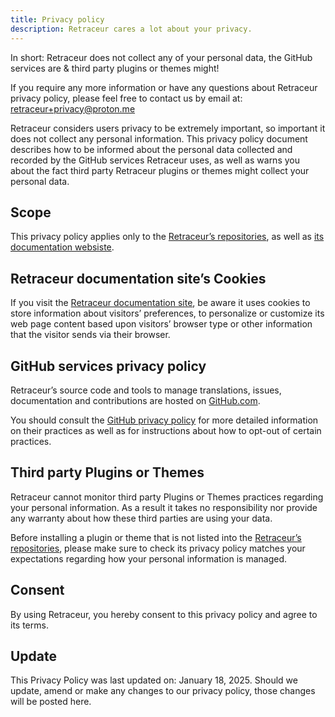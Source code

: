 ```yaml
---
title: Privacy policy
description: Retraceur cares a lot about your privacy.
---
```


In short: Retraceur does not collect any of your personal data, the GitHub services are & third party plugins or themes might!

If you require any more information or have any questions about Retraceur privacy policy, please feel free to contact us by email at:
<retraceur+privacy@proton.me>

Retraceur considers users privacy to be extremely important, so important it does not collect any personal information. This privacy policy document describes how to be informed about the personal data collected and recorded by the GitHub services Retraceur uses, as well as warns you about the fact third party Retraceur plugins or themes might collect your personal data.

## Scope

This privacy policy applies only to the [Retraceur’s repositories](https://github.com/orgs/retraceur/repositories), as well as [its documentation websiste](https://retraceur.github.io/).

## Retraceur documentation site’s Cookies

If you visit the [Retraceur documentation site](https://retraceur.github.io/), be aware it uses cookies to store information about visitors’ preferences, to personalize or customize its web page content based upon visitors’ browser type or other information that the visitor sends via their browser.

## GitHub services privacy policy

Retraceur’s source code and tools to manage translations, issues, documentation and contributions are hosted on [GitHub.com](https://github.com/retraceur).

You should consult the [GitHub privacy policy](https://docs.github.com/en/site-policy/privacy-policies/github-general-privacy-statement) for more detailed information on their practices as well as for instructions about how to opt-out of certain practices.

## Third party Plugins or Themes

Retraceur cannot monitor third party Plugins or Themes practices regarding your personal information. As a result it takes no responsibility nor provide any warranty about how these third parties are using your data.

Before installing a plugin or theme that is not listed into the [Retraceur’s repositories](https://github.com/orgs/retraceur/repositories), please make sure to check its privacy policy matches your expectations regarding how your personal information is managed.

## Consent

By using Retraceur, you hereby consent to this privacy policy and agree to its terms.

## Update

This Privacy Policy was last updated on: January 18, 2025. Should we update, amend or make any changes to our privacy policy, those changes will be posted here.